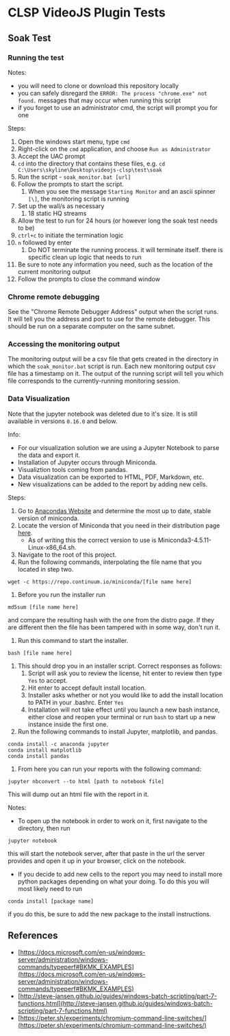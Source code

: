 # CLSP VideoJS Plugin Tests

## Soak Test

### Running the test

Notes:
* you will need to clone or download this repository locally
* you can safely disregard the `ERROR: The process "chrome.exe" not found.` messages that may occur when running this script
* if you forget to use an administrator cmd, the script will prompt you for one

Steps:
1. Open the windows start menu, type `cmd`
1. Right-click on the `cmd` application, and choose `Run as Administrator`
1. Accept the UAC prompt
1. `cd` into the directory that contains these files, e.g. `cd C:\Users\skyline\Desktop\videojs-clsp\test\soak`
1. Run the script - `soak_monitor.bat [url]`
1. Follow the prompts to start the script.
    1. When you see the message `Starting Monitor` and an ascii spinner `[\]`, the monitoring script is running
1. Set up the wall/s as necessary
    1. 18 static HQ streams
1. Allow the test to run for 24 hours (or however long the soak test needs to be)
1. `ctrl+c` to initiate the termination logic
1. `n` followed by enter
    1. Do NOT terminate the running process.  it will terminate itself.  there is specific clean up logic that needs to run
1. Be sure to note any information you need, such as the location of the current monitoring output
1. Follow the prompts to close the command window

### Chrome remote debugging

See the "Chrome Remote Debugger Address" output when the script runs.  It will tell you the address and port to use for the remote debugger.  This should be run on a separate computer on the same subnet.

### Accessing the monitoring output

The monitoring output will be a csv file that gets created in the directory in which the `soak_monitor.bat` script is run.  Each new monitoring output csv file has a timestamp on it.  The output of the running script will tell you which file corresponds to the currently-running monitoring session.

### Data Visualization

Note that the jupyter notebook was deleted due to it's size.  It is still available in versions `0.16.0` and below.

Info:
* For our visualization solution we are using a Jupyter Notebook to parse the data and export it.
* Installation of Jupyter occurs through Miniconda.
* Visualiztion tools coming from pandas.
* Data visualization can be exported to HTML, PDF, Markdown, etc.
* New visualizations can be added to the report by adding new cells.

Steps:
1. Go to [Anacondas Website](https://www.anaconda.com/) and determine the most up to date, stable version of miniconda.
1. Locate the version of Miniconda that you need in their distribution page [here](https://repo.anaconda.com/miniconda/).
	* As of writing this the correct version to use is Miniconda3-4.5.11-Linux-x86_64.sh.
1. Navigate to the root of this project.
1. Run the following commands, interpolating the file name that you located in step two.
```
wget -c https://repo.continuum.io/miniconda/[file name here]
```
1. Before you run the installer run
```
md5sum [file name here]
```
and compare the resulting hash with the one from the distro page. If they are different then the file has been tampered with in some way, don't run it.
1. Run this command to start the installer.
```
bash [file name here]
```
1. This should drop you in an installer script. Correct responses as follows:
	1. Script will ask you to review the license, hit enter to review then type `Yes` to accept.
	1. Hit enter to accept default install location.
	1. Installer asks whether or not you would like to add the install location to PATH in your .bashrc. Enter `Yes`
	1. Installation will not take effect until you launch a new bash instance, either close and reopen your terminal or run `bash` to start up a new instance inside the first one.
1. Run the following commands to install Jupyter, matplotlib, and pandas.
```
conda install -c anaconda jupyter
conda install matplotlib
conda install pandas
```
1. From here you can run your reports with the following command:
```
jupyter nbconvert --to html [path to notebook file]
```
This will dump out an html file with the report in it.

Notes:
* To open up the notebook in order to work on it, first navigate to the directory, then run
```
jupyter notebook
```
this will start the notebook server, after that paste in the url the server provides and open it up in your browser, click on the notebook.

* If you decide to add new cells to the report you may need to install more python packages depending on what your doing. To do this you will most likely need to run
```
conda install [package name]
```
if you do this, be sure to add the new package to the install instructions.

## References

* [https://docs.microsoft.com/en-us/windows-server/administration/windows-commands/typeperf#BKMK_EXAMPLES](https://docs.microsoft.com/en-us/windows-server/administration/windows-commands/typeperf#BKMK_EXAMPLES)
* [http://steve-jansen.github.io/guides/windows-batch-scripting/part-7-functions.html](http://steve-jansen.github.io/guides/windows-batch-scripting/part-7-functions.html)
* [https://peter.sh/experiments/chromium-command-line-switches/](https://peter.sh/experiments/chromium-command-line-switches/)
